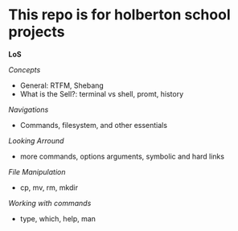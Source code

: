 # This repo is for holberton school projects

**LoS**

*Concepts*
- General: RTFM, Shebang
- What is the Sell?: terminal vs shell, promt, history

*Navigations*
- Commands, filesystem, and other essentials

*Looking Arround*
- more commands, options arguments, symbolic and hard links

*File Manipulation*
- cp, mv, rm, mkdir

*Working with commands*
- type, which, help, man